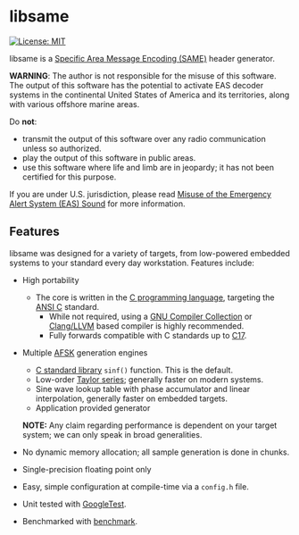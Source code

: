 # libsame

[![License: MIT](https://img.shields.io/badge/License-MIT-yellow.svg)](https://opensource.org/licenses/MIT)

libsame is a [Specific Area Message Encoding (SAME)](https://en.wikipedia.org/wiki/Specific_Area_Message_Encoding) header generator.

**WARNING**: The author is not responsible for the misuse of this software. The
output of this software has the potential to activate EAS decoder systems in the
continental United States of America and its territories, along with various
offshore marine areas.

Do **not**:

- transmit the output of this software over any radio communication unless
  so authorized.
- play the output of this software in public areas.
- use this software where life and limb are in jeopardy; it has not been
  certified for this purpose.

If you are under U.S. jurisdiction, please read 
[Misuse of the Emergency Alert System (EAS) Sound](https://www.fcc.gov/enforcement/areas/misuse-eas-sound) for more information.

## Features

libsame was designed for a variety of targets, from low-powered embedded systems
to your standard every day workstation. Features include:

* High portability
  - The core is written in the [C programming language](https://en.wikipedia.org/wiki/C_(programming_language)),
    targeting the [ANSI C](https://en.wikipedia.org/wiki/ANSI_C) standard.
    - While not required, using a [GNU Compiler Collection](https://gcc.gnu.org/)
      or [Clang/LLVM](https://clang.llvm.org/) based compiler is highly
      recommended.
    - Fully forwards compatible with C standards up to [C17](https://en.wikipedia.org/wiki/C17_(C_standard_revision)).

* Multiple [AFSK](https://en.wikipedia.org/wiki/Frequency-shift_keying#Audio_frequency-shift_keying) generation engines
    - [C standard library](https://en.wikipedia.org/wiki/C_standard_library) `sinf()` function. This is the default.
    - Low-order [Taylor series](https://en.wikipedia.org/wiki/Taylor_series); generally faster on modern systems.
    - Sine wave lookup table with phase accumulator and linear interpolation, generally faster on embedded targets.
    - Application provided generator

  **NOTE:** Any claim regarding performance is dependent on your target system;
            we can only speak in broad generalities.


* No dynamic memory allocation; all sample generation is done in chunks.
* Single-precision floating point only
* Easy, simple configuration at compile-time via a `config.h` file.


* Unit tested with [GoogleTest](https://github.com/google/googletest).
* Benchmarked with [benchmark](https://github.com/google/benchmark).
